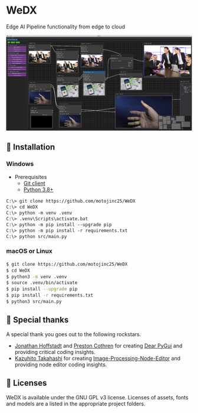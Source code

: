 # WeDX

Edge AI Pipeline functionality from edge to cloud

![image](docs/assets/images/wedx_v0.1.0.png)


## 📌 Installation

### Windows

- Prerequisites
  - [Git client](https://git-scm.com/downloads/)
  - [Python 3.8+](https://www.python.org/downloads/windows/)

```
C:\> git clone https://github.com/motojinc25/WeDX
C:\> cd WeDX
C:\> python -m venv .venv
C:\> .venv\Scripts\activate.bat
C:\> python -m pip install --upgrade pip
C:\> python -m pip install -r requirements.txt
C:\> python src/main.py
```

### macOS or Linux

```bash
$ git clone https://github.com/motojinc25/WeDX
$ cd WeDX
$ python3 -m venv .venv
$ source .venv/bin/activate
$ pip install --upgrade pip
$ pip install -r requirements.txt
$ python3 src/main.py
```


## 📌 Special thanks

A special thank you goes out to the following rockstars.

- [Jonathan Hoffstadt](https://github.com/hoffstadt) and [Preston Cothren](https://github.com/Pcothren) for creating [Dear PyGui](https://github.com/hoffstadt/DearPyGui/) and providing critical coding insights.
- [Kazuhito Takahashi](https://github.com/Kazuhito00) for creating [Image-Processing-Node-Editor](https://github.com/Kazuhito00/Image-Processing-Node-Editor) and providing node editor coding insights.


## 📌 Licenses

WeDX is available under the GNU GPL v3 license. Licenses of assets, fonts and models are a listed in the appropriate project folders.
